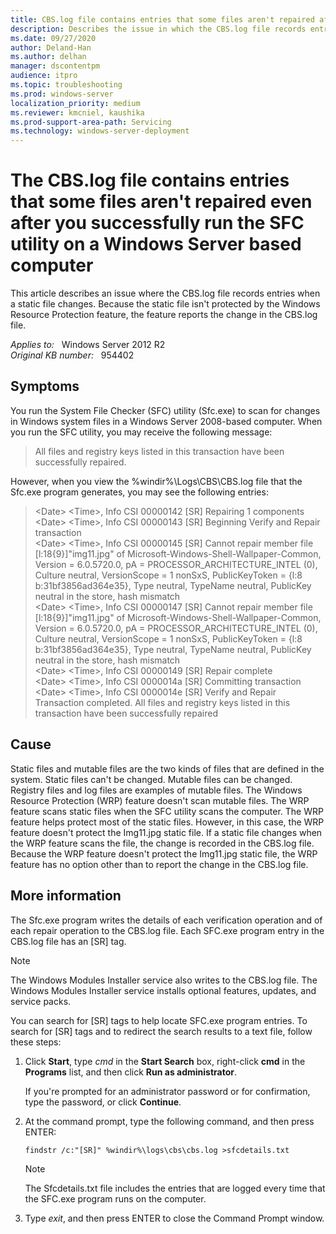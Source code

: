 ```yaml
---
title: CBS.log file contains entries that some files aren't repaired after you successfully run the SFC utility
description: Describes the issue in which the CBS.log file records entries when a static file changes. Because the static file isn't protected by the Windows Resource Protection feature, the feature reports the change in the CBS.log file.
ms.date: 09/27/2020
author: Deland-Han
ms.author: delhan
manager: dscontentpm
audience: itpro
ms.topic: troubleshooting
ms.prod: windows-server
localization_priority: medium
ms.reviewer: kmcniel, kaushika
ms.prod-support-area-path: Servicing
ms.technology: windows-server-deployment
---
```

# The CBS.log file contains entries that some files aren't repaired even after you successfully run the SFC utility on a Windows Server based computer

This article describes an issue where the CBS.log file records entries when a static file changes. Because the static file isn't protected by the Windows Resource Protection feature, the feature reports the change in the CBS.log file.

_Applies to:_ &nbsp; Windows Server 2012 R2  
_Original KB number:_ &nbsp; 954402

## Symptoms

You run the System File Checker (SFC) utility (Sfc.exe) to scan for changes in Windows system files in a Windows Server 2008-based computer. When you run the SFC utility, you may receive the following message:
> All files and registry keys listed in this transaction have been successfully repaired.

However, when you view the %windir%\Logs\CBS\CBS.log file that the Sfc.exe program generates, you may see the following entries:

> \<Date> \<Time>, Info CSI 00000142 [SR] Repairing 1 components  
\<Date> \<Time>, Info CSI 00000143 [SR] Beginning Verify and Repair transaction  
\<Date> \<Time>, Info CSI 00000145 [SR] Cannot repair member file [l:18{9}]"img11.jpg" of Microsoft-Windows-Shell-Wallpaper-Common, Version = 6.0.5720.0, pA = PROCESSOR_ARCHITECTURE_INTEL (0), Culture neutral, VersionScope = 1 nonSxS, PublicKeyToken = {l:8 b:31bf3856ad364e35}, Type neutral, TypeName neutral, PublicKey neutral in the store, hash mismatch  
\<Date> \<Time>, Info CSI 00000147 [SR] Cannot repair member file [l:18{9}]"img11.jpg" of Microsoft-Windows-Shell-Wallpaper-Common, Version = 6.0.5720.0, pA = PROCESSOR_ARCHITECTURE_INTEL (0), Culture neutral, VersionScope = 1 nonSxS, PublicKeyToken = {l:8 b:31bf3856ad364e35}, Type neutral, TypeName neutral, PublicKey neutral in the store, hash mismatch  
\<Date> \<Time>, Info CSI 00000149 [SR] Repair complete  
\<Date> \<Time>, Info CSI 0000014a [SR] Committing transaction  
\<Date> \<Time>, Info CSI 0000014e [SR] Verify and Repair Transaction completed. All files and registry keys listed in this transaction have been successfully repaired

## Cause

Static files and mutable files are the two kinds of files that are defined in the system. Static files can't be changed. Mutable files can be changed. Registry files and log files are examples of mutable files. The Windows Resource Protection (WRP) feature doesn't scan mutable files. The WRP feature scans static files when the SFC utility scans the computer. The WRP feature helps protect most of the static files. However, in this case, the WRP feature doesn't protect the Img11.jpg static file. If a static file changes when the WRP feature scans the file, the change is recorded in the CBS.log file. Because the WRP feature doesn't protect the Img11.jpg static file, the WRP feature has no option other than to report the change in the CBS.log file.

## More information

The Sfc.exe program writes the details of each verification operation and of each repair operation to the CBS.log file. Each SFC.exe program entry in the CBS.log file has an [SR] tag.

> [!NOTE]
> The Windows Modules Installer service also writes to the CBS.log file. The Windows Modules Installer service installs optional features, updates, and service packs.

You can search for [SR] tags to help locate SFC.exe program entries. To search for [SR] tags and to redirect the search results to a text file, follow these steps:

1. Click **Start**, type *cmd* in the **Start Search** box, right-click **cmd** in the **Programs** list, and then click **Run as administrator**.

    If you're prompted for an administrator password or for confirmation, type the password, or click **Continue**.

2. At the command prompt, type the following command, and then press ENTER:

    ```console
    findstr /c:"[SR]" %windir%\logs\cbs\cbs.log >sfcdetails.txt
    ```

    > [!NOTE]
    > The Sfcdetails.txt file includes the entries that are logged every time that the SFC.exe program runs on the computer.
3. Type *exit*, and then press ENTER to close the Command Prompt window.
